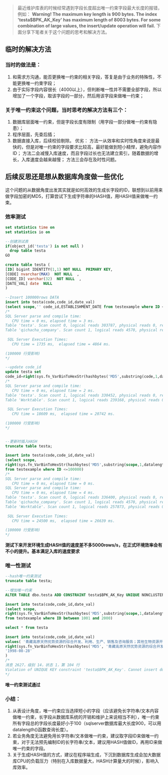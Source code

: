 >最近维护库表的时候经常遇到字段长度超出唯一约束字段最大长度的报错，例如：
>**Warning! The maximum key length is 900 bytes. The index 'testa$BPK_AK_Key' has maximum length of 8003 bytes. For some combination of large values, the insert/update operation will fail.**
>下面分享下笔者关于这个问题的思考和解决方法。

## 临时的解决方法
### 当时的做法是：
1. 和需求方沟通，能否更换唯一约束的相关字段，答复是由于业务的特殊性，不能更换唯一约束字段；
2. 由于实际字段内容很长（4000以上），但判断唯一性并不需要全部字段，所以增加了一个字段，取该字段的一部分，然后用该字段来做唯一约束；

### 关于唯一约束这个问题，当时思考的解决方法有三个：
1. 数据库层面唯一约束，但是字段长度有限制（用字段一部分做唯一约束有隐患）；
2. 程序层面，先查后插；
3. 数据直接入库，后续校验剔除。
优劣：
方法一从效率和实时性角度来说是最快的，但是对唯一约束的字段要求比较高，最好能做到短小精悍，避免内容作ID；
方法二会减慢入库速度，而且字段过长也无法建立索引，随着数据的增长，入库速度会越来越慢；
方法三会存在及时性问题。

## 后续反思还是想从数据库角度做一些优化
这个问题的从数据角度出发其实就是如何高效的生成长字段的ID，联想到以前用来做字段加密的MD5，打算尝试下生成字符串的HASH值，用HASH值来做唯一约束。
### 效率测试
```sql
set statistics time on
set statistics io on
 
--创建测试表
if(object_id('testa') is not null ) 
  drop table testa
GO
 
create table testa (
[ID] bigint IDENTITY(1,1) NOT NULL  PRIMARY KEY,
[CODE] nvarchar(MAX)  NOT NULL  ,
[CODE_ID] varchar(32)  NOT NULL  ,
[DATE_VAL] date  NULL 
)
 
--Insert 100000rows DATA
insert into testa(code,code_id,date_val) 
(select scope,'' code_id,ESTABLISHMENT_DATE from testexample where ID <=100000)
/*
SQL Server parse and compile time: 
   CPU time = 0 ms, elapsed time = 3 ms.
Table 'testa'. Scan count 0, logical reads 303787, physical reads 0, read-ahead reads 0, lob logical reads 0, lob physical reads 0, lob read-ahead reads 0.
Table 'qichacha_company'. Scan count 1, logical reads 4570, physical reads 0, read-ahead reads 0, lob logical reads 190793, lob physical reads 505, lob read-ahead reads 0.
 
 SQL Server Execution Times:
   CPU time = 1735 ms,  elapsed time = 4864 ms.
 
(100000 行受影响)
*/

--update code_id
update testa set 
code_id=right(sys.fn_VarBinToHexStr(hashbytes('MD5',substring(code,1,datalength(code)/*原表字段text类型，需要先截取*/))),32) 
/*
SQL Server parse and compile time: 
   CPU time = 0 ms, elapsed time = 2 ms.
Table 'testa'. Scan count 1, logical reads 330452, physical reads 0, read-ahead reads 0, lob logical reads 0, lob physical reads 0, lob read-ahead reads 0.
Table 'Worktable'. Scan count 1, logical reads 239168, physical reads 0, read-ahead reads 0, lob logical reads 0, lob physical reads 0, lob read-ahead reads 0.
 
 SQL Server Execution Times:
   CPU time = 18609 ms,  elapsed time = 20742 ms.
 
(100000 行受影响)
*/


--更新时插入HASH
truncate table testa;
 
insert into testa(code,code_id,date_val) 
(select scope,
right(sys.fn_VarBinToHexStr(hashbytes('MD5',substring(scope,1,datalength(scope)/*text类型，需要先截取*/))),32) code_id,ESTABLISHMENT_DATE 
from testexample where ID <=100000)
/*
SQL Server parse and compile time: 
   CPU time = 0 ms, elapsed time = 0 ms.
SQL Server parse and compile time: 
   CPU time = 0 ms, elapsed time = 4 ms.
Table 'testa'. Scan count 0, logical reads 336400, physical reads 0, read-ahead reads 0, lob logical reads 0, lob physical reads 0, lob read-ahead reads 0.
Table 'qichacha_company'. Scan count 1, logical reads 4570, physical reads 0, read-ahead reads 0, lob logical reads 481586, lob physical reads 0, lob read-ahead reads 0.
Table 'Worktable'. Scan count 1, logical reads 257873, physical reads 0, read-ahead reads 0, lob logical reads 190922, lob physical reads 0, lob read-ahead reads 0.
 
 SQL Server Execution Times:
   CPU time = 24500 ms,  elapsed time = 26639 ms.
 
(100000 行受影响)
*/
```
**测试下来开发环境生成HASH值的速度差不多5000rows/s，在正式环境效率会有不小的提升。基本满足入库的速度要求**
### 唯一性测试
```sql
--hash唯一约束测试
truncate table testa;
 
--增加唯一约束
ALTER TABLE dbo.testa ADD CONSTRAINT testa$BPK_AK_Key UNIQUE NONCLUSTERED(CODE_ID,DATE_VAL) WITH(ONLINE=ON,FillFactor=90)
 
insert into testa(code,code_id,date_val) 
(select scope,
right(sys.fn_VarBinToHexStr(hashbytes('MD5',substring(scope,1,datalength(scope)/*text类型，需要先截取*/))),32) code_id,ESTABLISHMENT_DATE 
from testexample where ID between 1001 and 2000)
 
select * from testa
 
insert into testa(code,code_id,date_val) 
values( '青藏高原天然优势资源的综合开发、利用、生产、销售及咨询服务；其他生物资源开发利用；矿产品加工、销售；经济信息咨询服务；实业投资及开发。' ,
right(sys.fn_VarBinToHexStr(hashbytes('MD5', '青藏高原天然优势资源的综合开发、利用、生产、销售及咨询服务；其他生物资源开发利用；矿产品加工、销售；经济信息咨询服务；实业投资及开发。')),32) ,
'1998-08-28' 
)
/*
消息 2627，级别 14，状态 1，第 104 行
Violation of UNIQUE KEY constraint 'testa$BPK_AK_Key'. Cannot insert duplicate key in object 'dbo.testa'. The duplicate key value is (34a6e181f83aa27d26b1b01bb0c37b55, 1998-08-28).
*/
```
**唯一约束测试通过**

### 小结：
1. 从表设计角度，唯一约束应当选择短小的字段（应该避免长字符串/文本内容做唯一约束，长字段从数据库系统的开销和维护上来说相当不利），唯一约束所有字段总的字段长度最好小于100（sqlserver数据库最大长度900，可以用datalength()函数查询长度）。
2. 若业务角度无法避免用长字符串/文本做唯一约束，建议取字段ID来做唯一约束，对于无法预先编制ID的长字符串/文本，建议用HASH值做ID，再用ID来做唯一约束的字段。
3. 关于生成HASH值的方式，建议在程序端生成，下沉到数据库生成会加大数据库CPU的负载压力（特别在入库数据量大，HASH计算量大的时候），影响入库效率。